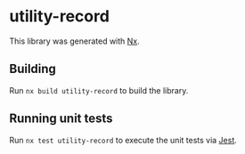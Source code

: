# utility-record

This library was generated with [Nx](https://nx.dev).

## Building

Run `nx build utility-record` to build the library.

## Running unit tests

Run `nx test utility-record` to execute the unit tests via [Jest](https://jestjs.io).

